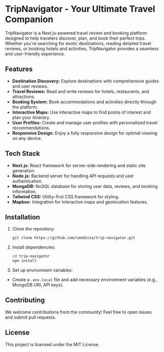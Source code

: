 # TripNavigator - Your Ultimate Travel Companion

TripNavigator is a Next.js-powered travel review and booking platform designed to help travelers discover, plan, and book their perfect trips. Whether you're searching for exotic destinations, reading detailed travel reviews, or booking hotels and activities, TripNavigator provides a seamless and user-friendly experience.

## Features

- **Destination Discovery:** Explore destinations with comprehensive guides and user reviews.
- **Travel Reviews:** Read and write reviews for hotels, restaurants, and attractions.
- **Booking System:** Book accommodations and activities directly through the platform.
- **Interactive Maps:** Use interactive maps to find points of interest and plan your itinerary.
- **User Profiles:** Create and manage user profiles with personalized travel recommendations.
- **Responsive Design:** Enjoy a fully responsive design for optimal viewing on any device.

## Tech Stack

- **Next.js:** React framework for server-side rendering and static site generation.
- **Node.js:** Backend server for handling API requests and user authentication.
- **MongoDB:** NoSQL database for storing user data, reviews, and booking information.
- **Tailwind CSS:** Utility-first CSS framework for styling.
- **Mapbox:** Integration for interactive maps and geolocation features.

## Installation

1. Clone the repository:

   ```bash
   git clone https://github.com/saedinia/trip-navigator.git
   ```

2. Install dependencies:

   ```bash
   cd trip-navigator
   npm install
   ```

3. Set up environment variables:

- Create a `.env.local` file and add necessary environment variables (e.g., MongoDB URI, API keys).

## Contributing

We welcome contributions from the community! Feel free to open issues and submit pull requests.

## License

This project is licensed under the MIT License.
